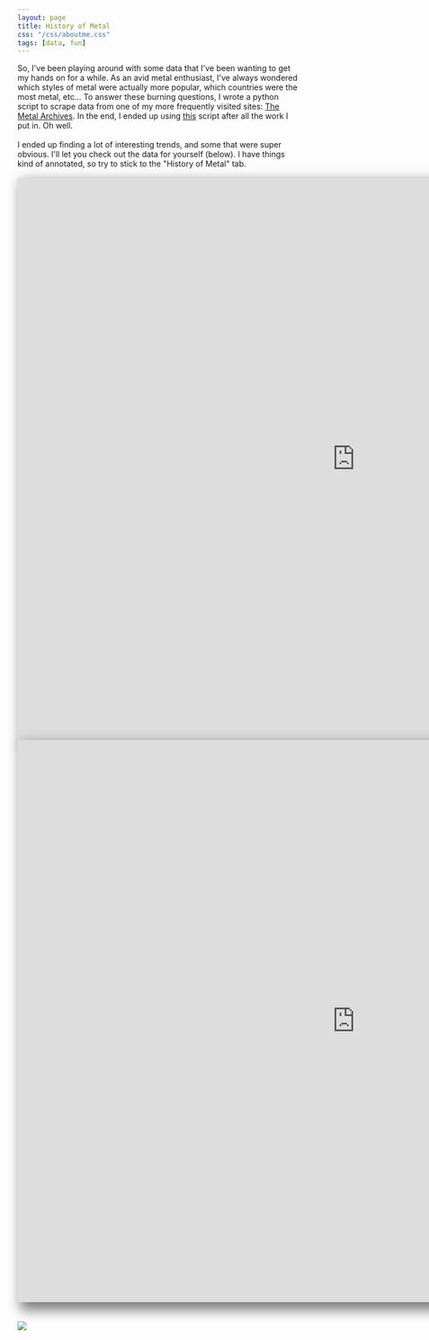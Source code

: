 ```yaml
---
layout: page
title: History of Metal
css: "/css/aboutme.css"
tags: [data, fun]
---
```


<body>
So, I've been playing around with some data that I've been wanting to get my hands on for a while. As an avid metal enthusiast, I've always wondered which styles of metal were actually more popular, which countries were the most metal, etc... To answer these burning questions, I wrote a python script to scrape data from one of my more frequently visited sites: <a href= "https://www.metal-archives.com/">The Metal Archives</a>. In the end, I ended up using <a href= "https://github.com/MiguelSR/metal-scraper">this</a> script after all the work I put in. Oh well. 
<br>
<br>
I ended up finding a lot of interesting trends, and some that were super obvious. I'll let you check out the data for yourself (below). I have things kind of annotated, so try to stick to the "History of Metal" tab. 
<br>
<br>
<iframe src="https://public.tableau.com/profile/nick.testa#!/vizhome/MetalData/HistoryofMetalpart1?embed=y&:display_count=no&:show" VizHome=no" style="width:1200px; height:1000px; box-shadow:10px 10px 20px 5px gray; border-style:hidden; text-align: center " scrolling="no"></iframe>  
<!><iframe src="https://public.tableau.com/profile/nick.testa#!/vizhome/MetalData/HistoryofMetalpart1?publish=yes&:showVizHome=no&:embed=true" style="width:1200px; height:1000px; box-shadow:10px 10px 20px 5px gray; border-style:hidden; text-align: center"></iframe>  </!>

</body>
 
 <br>
 <br>
 <br>

<div class='tableauPlaceholder' id='viz1502930268738' style='position: relative'><noscript><a href='https:&#47;&#47;testanick.github.io&#47;2017-08-16-HistoryOfMetal&#47;'><img alt=' ' src='https:&#47;&#47;public.tableau.com&#47;static&#47;images&#47;Me&#47;MetalData&#47;HistoryofMetalpart1&#47;1_rss.png' style='border: none' /></a></noscript><object class='tableauViz'  style='display:none;'><param name='host_url' value='https%3A%2F%2Fpublic.tableau.com%2F' /> <param name='site_root' value='' /><param name='name' value='MetalData&#47;HistoryofMetalpart1' /><param name='tabs' value='yes' /><param name='toolbar' value='yes' /><param name='static_image' value='https:&#47;&#47;public.tableau.com&#47;static&#47;images&#47;Me&#47;MetalData&#47;HistoryofMetalpart1&#47;1.png' /> <param name='animate_transition' value='yes' /><param name='display_static_image' value='yes' /><param name='display_spinner' value='yes' /><param name='display_overlay' value='yes' /><param name='display_count' value='yes' /></object></div>                <script type='text/javascript'>                    var divElement = document.getElementById('viz1502930268738');                    var vizElement = divElement.getElementsByTagName('object')[0];                    vizElement.style.width='1020px';vizElement.style.height='1059px';                    var scriptElement = document.createElement('script');                    scriptElement.src = 'https://public.tableau.com/javascripts/api/viz_v1.js';                    vizElement.parentNode.insertBefore(scriptElement, vizElement);                </script>
